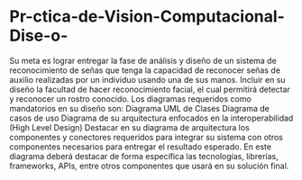 # Pr-ctica-de-Vision-Computacional-Dise-o-
Su meta es lograr entregar la fase de análisis y diseño de un sistema de reconocimiento de señas que tenga la capacidad de reconocer señas de auxilio realizadas por un individuo usando una de sus manos.  Incluir en su diseño la facultad de hacer reconocimiento facial, el cual permitirá detectar y  reconocer un rostro conocido.  Los diagramas requeridos como mandatorios en su diseño son:  Diagrama UML de  Clases Diagrama de casos de uso Diagrama de su arquitectura enfocados en la interoperabilidad (High Level Design) Destacar en su diagrama de arquitectura los componentes y conectores requeridos para integrar su sistema con otros componentes necesarios para entregar el resultado esperado. En este diagrama deberá destacar de forma específica las tecnologías, librerías, frameworks, APIs, entre otros componentes que usará en su solución final.
